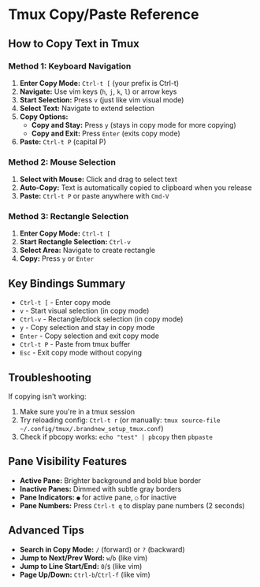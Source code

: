 # Tmux Copy/Paste Reference

## How to Copy Text in Tmux

### Method 1: Keyboard Navigation
1. **Enter Copy Mode:** `Ctrl-t [` (your prefix is Ctrl-t)
2. **Navigate:** Use vim keys (`h`, `j`, `k`, `l`) or arrow keys
3. **Start Selection:** Press `v` (just like vim visual mode)
4. **Select Text:** Navigate to extend selection
5. **Copy Options:**
   - **Copy and Stay:** Press `y` (stays in copy mode for more copying)
   - **Copy and Exit:** Press `Enter` (exits copy mode)
6. **Paste:** `Ctrl-t P` (capital P)

### Method 2: Mouse Selection
1. **Select with Mouse:** Click and drag to select text
2. **Auto-Copy:** Text is automatically copied to clipboard when you release
3. **Paste:** `Ctrl-t P` or paste anywhere with `Cmd-V`

### Method 3: Rectangle Selection
1. **Enter Copy Mode:** `Ctrl-t [`
2. **Start Rectangle Selection:** `Ctrl-v`
3. **Select Area:** Navigate to create rectangle
4. **Copy:** Press `y` or `Enter`

## Key Bindings Summary

- `Ctrl-t [` - Enter copy mode
- `v` - Start visual selection (in copy mode)
- `Ctrl-v` - Rectangle/block selection (in copy mode)
- `y` - Copy selection and stay in copy mode
- `Enter` - Copy selection and exit copy mode
- `Ctrl-t P` - Paste from tmux buffer
- `Esc` - Exit copy mode without copying

## Troubleshooting

If copying isn't working:
1. Make sure you're in a tmux session
2. Try reloading config: `Ctrl-t r` (or manually: `tmux source-file ~/.config/tmux/.brandnew_setup_tmux.conf`)
3. Check if pbcopy works: `echo "test" | pbcopy` then `pbpaste`

## Pane Visibility Features

- **Active Pane:** Brighter background and bold blue border
- **Inactive Panes:** Dimmed with subtle gray borders
- **Pane Indicators:** `●` for active pane, `○` for inactive
- **Pane Numbers:** Press `Ctrl-t q` to display pane numbers (2 seconds)

## Advanced Tips

- **Search in Copy Mode:** `/` (forward) or `?` (backward)
- **Jump to Next/Prev Word:** `w`/`b` (like vim)
- **Jump to Line Start/End:** `0`/`$` (like vim)
- **Page Up/Down:** `Ctrl-b`/`Ctrl-f` (like vim)